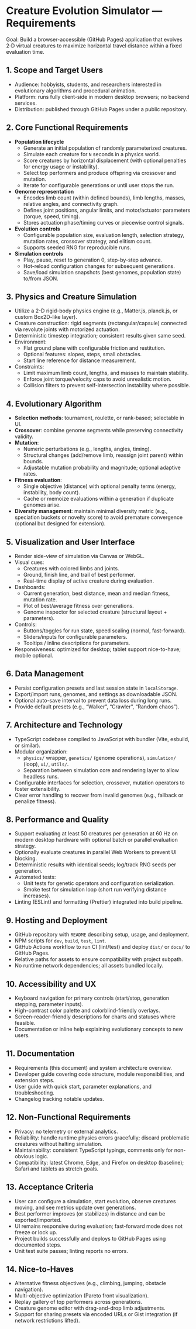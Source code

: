 # Creature Evolution Simulator — Requirements

Goal: Build a browser-accessible (GitHub Pages) application that evolves 2‑D virtual creatures to maximize horizontal travel distance within a fixed evaluation time.

## 1. Scope and Target Users
- Audience: hobbyists, students, and researchers interested in evolutionary algorithms and procedural animation.
- Platform: runs fully client-side in modern desktop browsers; no backend services.
- Distribution: published through GitHub Pages under a public repository.

## 2. Core Functional Requirements
- **Population lifecycle**
  - Generate an initial population of randomly parameterized creatures.
  - Simulate each creature for `N` seconds in a physics world.
  - Score creatures by horizontal displacement (with optional penalties for energy usage or instability).
  - Select top performers and produce offspring via crossover and mutation.
  - Iterate for configurable generations or until user stops the run.
- **Genome representation**
  - Encodes limb count (within defined bounds), limb lengths, masses, relative angles, and connectivity graph.
  - Defines joint positions, angular limits, and motor/actuator parameters (torque, speed, timing).
  - Stores actuation phase/timing curves or piecewise control signals.
- **Evolution controls**
  - Configurable population size, evaluation length, selection strategy, mutation rates, crossover strategy, and elitism count.
  - Supports seeded RNG for reproducible runs.
- **Simulation controls**
  - Play, pause, reset to generation 0, step-by-step advance.
  - Hot-reload configuration changes for subsequent generations.
  - Save/load simulation snapshots (best genomes, population state) to/from JSON.

## 3. Physics and Creature Simulation
- Utilize a 2-D rigid-body physics engine (e.g., Matter.js, planck.js, or custom Box2D-like layer).
- Creature construction: rigid segments (rectangular/capsule) connected via revolute joints with motorized actuation.
- Deterministic timestep integration; consistent results given same seed.
- Environment:
  - Flat ground plane with configurable friction and restitution.
  - Optional features: slopes, steps, small obstacles.
  - Start line reference for distance measurement.
- Constraints:
  - Limit maximum limb count, lengths, and masses to maintain stability.
  - Enforce joint torque/velocity caps to avoid unrealistic motion.
  - Collision filters to prevent self-intersection instability where possible.

## 4. Evolutionary Algorithm
- **Selection methods**: tournament, roulette, or rank-based; selectable in UI.
- **Crossover**: combine genome segments while preserving connectivity validity.
- **Mutation**:
  - Numeric perturbations (e.g., lengths, angles, timing).
  - Structural changes (add/remove limb, reassign joint parent) within bounds.
  - Adjustable mutation probability and magnitude; optional adaptive rates.
- **Fitness evaluation**:
  - Single objective (distance) with optional penalty terms (energy, instability, body count).
  - Cache or memoize evaluations within a generation if duplicate genomes arise.
- **Diversity management**: maintain minimal diversity metric (e.g., speciation buckets or novelty score) to avoid premature convergence (optional but designed for extension).

## 5. Visualization and User Interface
- Render side-view of simulation via Canvas or WebGL.
- Visual cues:
  - Creatures with colored limbs and joints.
  - Ground, finish line, and trail of best performer.
  - Real-time display of active creature during evaluation.
- Dashboards:
  - Current generation, best distance, mean and median fitness, mutation rate.
  - Plot of best/average fitness over generations.
  - Genome inspector for selected creature (structural layout + parameters).
- Controls:
  - Buttons/toggles for run state, speed scaling (normal, fast-forward).
  - Sliders/inputs for configurable parameters.
  - Tooltips / inline descriptions for parameters.
- Responsiveness: optimized for desktop; tablet support nice-to-have; mobile optional.

## 6. Data Management
- Persist configuration presets and last session state in `localStorage`.
- Export/import runs, genomes, and settings as downloadable JSON.
- Optional auto-save interval to prevent data loss during long runs.
- Provide default presets (e.g., “Walker”, “Crawler”, “Random chaos”).

## 7. Architecture and Technology
- TypeScript codebase compiled to JavaScript with bundler (Vite, esbuild, or similar).
- Modular organization:
  - `physics/` wrapper, `genetics/` (genome operations), `simulation/` (loop), `ui/`, `utils/`.
  - Separation between simulation core and rendering layer to allow headless runs.
- Configurable interfaces for selection, crossover, mutation operators to foster extensibility.
- Clear error handling to recover from invalid genomes (e.g., fallback or penalize fitness).

## 8. Performance and Quality
- Support evaluating at least 50 creatures per generation at 60 Hz on modern desktop hardware with optional batch or parallel evaluation strategy.
- Optionally evaluate creatures in parallel Web Workers to prevent UI blocking.
- Deterministic results with identical seeds; log/track RNG seeds per generation.
- Automated tests:
  - Unit tests for genetic operators and configuration serialization.
  - Smoke test for simulation loop (short run verifying distance increases).
- Linting (ESLint) and formatting (Prettier) integrated into build pipeline.

## 9. Hosting and Deployment
- GitHub repository with `README` describing setup, usage, and deployment.
- NPM scripts for `dev`, `build`, `test`, `lint`.
- GitHub Actions workflow to run CI (lint/test) and deploy `dist/` or `docs/` to GitHub Pages.
- Relative paths for assets to ensure compatibility with project subpath.
- No runtime network dependencies; all assets bundled locally.

## 10. Accessibility and UX
- Keyboard navigation for primary controls (start/stop, generation stepping, parameter inputs).
- High-contrast color palette and colorblind-friendly overlays.
- Screen-reader-friendly descriptions for charts and statuses where feasible.
- Documentation or inline help explaining evolutionary concepts to new users.

## 11. Documentation
- Requirements (this document) and system architecture overview.
- Developer guide covering code structure, module responsibilities, and extension steps.
- User guide with quick start, parameter explanations, and troubleshooting.
- Changelog tracking notable updates.

## 12. Non-Functional Requirements
- Privacy: no telemetry or external analytics.
- Reliability: handle runtime physics errors gracefully; discard problematic creatures without halting simulation.
- Maintainability: consistent TypeScript typings, comments only for non-obvious logic.
- Compatibility: latest Chrome, Edge, and Firefox on desktop (baseline); Safari and tablets as stretch goals.

## 13. Acceptance Criteria
- User can configure a simulation, start evolution, observe creatures moving, and see metrics update over generations.
- Best performer improves (or stabilizes) in distance and can be exported/imported.
- UI remains responsive during evaluation; fast-forward mode does not freeze or lock up.
- Project builds successfully and deploys to GitHub Pages using documented steps.
- Unit test suite passes; linting reports no errors.

## 14. Nice-to-Haves
- Alternative fitness objectives (e.g., climbing, jumping, obstacle navigation).
- Multi-objective optimization (Pareto front visualization).
- Replay gallery of top performers across generations.
- Creature genome editor with drag-and-drop limb adjustments.
- Support for sharing presets via encoded URLs or Gist integration (if network restrictions lifted).
